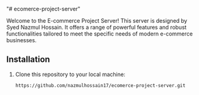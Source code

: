"# ecomerce-project-server" 

Welcome to the E-commerce Project Server! This server is designed by Syed Nazmul Hossain. It offers a range of powerful features and robust functionalities tailored to meet the specific needs of modern e-commerce businesses.



## Installation

1. Clone this repository to your local machine:

   ```bash
   https://github.com/nazmulhossain17/ecomerce-project-server.git